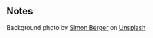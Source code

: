 
## Notes

Background photo by [Simon Berger](https://unsplash.com/@8moments?utm_source=unsplash&utm_medium=referral&utm_content=creditCopyText) on [Unsplash](https://unsplash.com/@8moments?utm_source=unsplash&utm_medium=referral&utm_content=creditCopyText)

